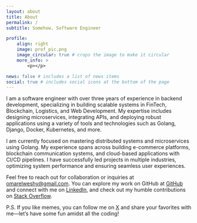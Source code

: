 ```yaml
---
layout: about
title: About
permalink: /
subtitle: Somehow, Software Engineer

profile:
    align: right
    image: prof_pic.png
    image_circular: true # crops the image to make it circular
    more_info: >
        <p></p>

news: false # includes a list of news items
social: true # includes social icons at the bottom of the page
---
```


I am a software engineer with over three years of experience in backend development, specializing in building scalable systems in FinTech, Blockchain, Logistics, and Web Development. My expertise includes designing microservices, integrating APIs, and deploying robust applications using a variety of tools and technologies such as Golang, Django, Docker, Kubernetes, and more.

I am currently focused on mastering distributed systems and microservices using Golang. My experience spans across building e-commerce platforms, blockchain communication systems, and cloud-based applications with CI/CD pipelines. I have successfully led projects in multiple industries, optimizing system performance and ensuring seamless user experiences.

Feel free to reach out for collaboration or inquiries at [omarelweshy@gmail.com](mailto:omarelweshy@gmail.com). You can explore my work on GitHub at [GitHub](https://github.com/omarelweshy) and connect with me on [LinkedIn](https://www.linkedin.com/in/omarelweshy), and check out my humble contributions on [Stack Overflow](https://stackoverflow.com/users/9917795/omar-elweshy).

P.S. If you like memes, you can follow me on [X](https://x.com/omarelweshy) and share your favorites with me—let’s have some fun amidst all the coding!
